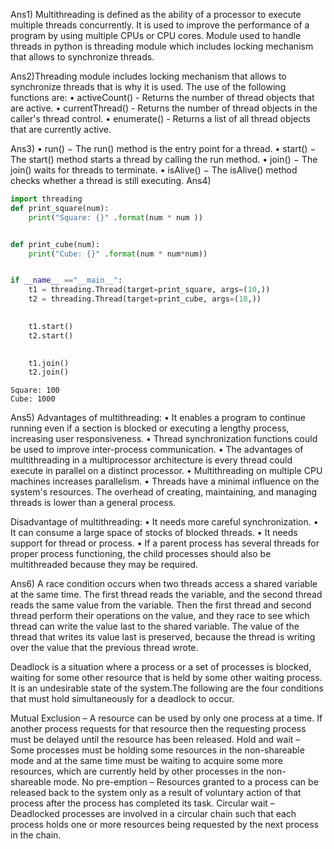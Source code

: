 ﻿Ans1) Multithreading is defined as the ability of a processor to execute multiple threads concurrently. It is used to improve the performance of a program by using multiple CPUs or CPU cores. Module used to handle threads in python is threading module which includes locking mechanism that allows to synchronize threads. 

Ans2)Threading module includes locking mechanism that allows to synchronize threads that is why it is used. The use of the following functions are:
• activeCount() - Returns the number of thread objects that are active.
• currentThread() - Returns the number of thread objects in the caller's thread control.
• enumerate() - Returns a list of all thread objects that are currently active.

Ans3) 
• run()  − The run() method is the entry point for a thread.
• start()  − The start() method starts a thread by calling the run method.
• join()  − The join() waits for threads to terminate.
• isAlive()  − The isAlive() method checks whether a thread is still executing.
Ans4)

```python
import threading
def print_square(num):
	print("Square: {}" .format(num * num ))


def print_cube(num):
	print("Cube: {}" .format(num * num*num))


if __name__ =="__main__":
	t1 = threading.Thread(target=print_square, args=(10,))
	t2 = threading.Thread(target=print_cube, args=(10,))

	
	t1.start()
	t2.start()

	
	t1.join()
	t2.join()

```

    Square: 100
    Cube: 1000


Ans5) Advantages of multithreading:
• It enables a program to continue running even if a section is blocked or executing a lengthy process, increasing user responsiveness.
• Thread synchronization functions could be used to improve inter-process communication. 
• The advantages of multithreading in a multiprocessor architecture is every thread could execute in parallel on a distinct processor.
• Multithreading on multiple CPU machines increases parallelism.
• Threads have a minimal influence on the system's resources. The overhead of creating, maintaining, and managing threads is lower than a general process.

Disadvantage of multithreading:
• It needs more careful synchronization.
• It can consume a large space of stocks of blocked threads.
• It needs support for thread or process.
• If a parent process has several threads for proper process functioning, the child processes should also be multithreaded because they may be required.

Ans6) A race condition occurs when two threads access a shared variable at the same time. The first thread reads the variable, and the second thread reads the same value from the variable. Then the first thread and second thread perform their operations on the value, and they race to see which thread can write the value last to the shared variable. The value of the thread that writes its value last is preserved, because the thread is writing over the value that the previous thread wrote.

Deadlock is a situation where a process or a set of processes is blocked, waiting for some other resource that is held by some other waiting process. It is an undesirable state of the system.The following are the four conditions that must hold simultaneously for a deadlock to occur.

Mutual Exclusion – A resource can be used by only one process at a time. If another process requests for that resource then the requesting process must be delayed until the resource has been released.
Hold and wait – Some processes must be holding some resources in the non-shareable mode and at the same time must be waiting to acquire some more resources, which are currently held by other processes in the non-shareable mode.
No pre-emption – Resources granted to a process can be released back to the system only as a result of voluntary action of that process after the process has completed its task.
Circular wait – Deadlocked processes are involved in a circular chain such that each process holds one or more resources being requested by the next process in the chain.


```python

```

